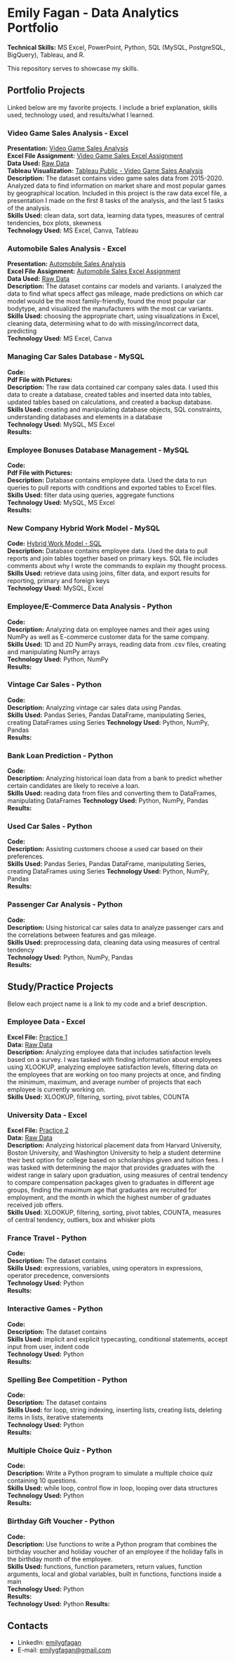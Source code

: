 # Emily Fagan - Data Analytics Portfolio
**Technical Skills:** MS Excel, PowerPoint, Python, SQL (MySQL, PostgreSQL, BigQuery), Tableau, and R.

This repository serves to showcase my skills.

## Portfolio Projects
Linked below are my favorite projects. I include a brief explanation, skills used, technology used, and results/what I learned.

### Video Game Sales Analysis - Excel   
**Presentation:** [Video Game Sales Analysis](https://github.com/emilygfagan/excel/blob/main/Video%20Game%20Sales%20Analysis.pdf)    
**Excel File Assignment:** [Video Game Sales Excel Assignment](https://github.com/emilygfagan/excel/blob/main/Video_Game_Sales_Assignment.xlsx)   
**Data Used:** [Raw Data](https://github.com/emilygfagan/excel/blob/main/Video_Game_Sales_Raw.xlsx)  
**Tableau Visualization:** [Tableau Public - Video Game Sales Analysis](https://public.tableau.com/app/profile/emi.fagan/viz/VideoGameSalesAnalysis_16991416886150/1)   
**Description:** The dataset contains video game sales data from 2015-2020. Analyzed data to find information on market share and most popular games by geographical location. Included in this project is the raw data excel file, a presentation I made on the first 8 tasks of the analysis, and the last 5 tasks of the analysis.      
**Skills Used:** clean data, sort data, learning data types, measures of central tendencies, box plots, skewness   
**Technology Used:** MS Excel, Canva, Tableau   

### Automobile Sales Analysis - Excel
**Presentation:** [Automobile Sales Analysis](https://github.com/emilygfagan/excel/blob/main/Automobile_Sales_Analysis.pdf)   
**Excel File Assignment:** [Automobile Sales Excel Assignment](https://github.com/emilygfagan/excel/blob/main/Automobile_Sales_Assignment.xlsx)    
**Data Used:** [Raw Data](https://github.com/emilygfagan/excel/blob/main/Automobile_Sales_Analysis_Raw.xlsx)  
**Description:** The dataset contains car models and variants. I analyzed the data to find what specs affect gas mileage, made predictions on which car model would be the most family-friendly, found the most popular car bodytype, and visualized the manufacturers with the most car variants.     
**Skills Used:** choosing the appropriate chart, using visualizations in Excel, cleaning data, determining what to do with missing/incorrect data, predicting    
**Technology Used:** MS Excel, Canva  

### Managing Car Sales Database - MySQL
**Code:**  
**Pdf File with Pictures:**  
**Description:** The raw data contained car company sales data. I used this data to create a database, created tables and inserted data into tables, updated tables based on calculations, and created a backup database.   
**Skills Used:** creating and manipulating database objects, SQL constraints, understanding databases and elements in a database  
**Technology Used:** MySQL, MS Excel  
**Results:**  

### Employee Bonuses Database Management - MySQL
**Code:**  
**Pdf File with Pictures:**  
**Description:** Database contains employee data. Used the data to run queries to pull reports with conditions and exported tables to Excel files.    
**Skills Used:** filter data using queries, aggregate functions  
**Technology Used:** MySQL, MS Excel  
**Results:**  

### New Company Hybrid Work Model - MySQL
**Code:** [Hybrid Work Model - SQL](https://github.com/emilygfagan/sql/blob/main/Hybrid_Work_Model.sql)   
**Description:** Database contains employee data. Used the data to pull reports and join tables together based on primary keys. SQL file includes comments about why I wrote the commands to explain my thought process.   
**Skills Used:** retrieve data using joins, filter data, and export results for reporting, primary and foreign keys   
**Technology Used:** MySQL, Excel  

### Employee/E-Commerce Data Analysis - Python
**Code:**  
**Description:** Analyzing data on employee names and their ages using NumPy as well as E-commerce customer data for the same company.  
**Skills Used:** 1D and 2D NumPy arrays, reading data from .csv files, creating and manipulating NumPy arrays  
**Technology Used:** Python, NumPy  
**Results:**  

### Vintage Car Sales - Python
**Code:**  
**Description:** Analyzing vintage car sales data using Pandas.   
**Skills Used:** Pandas Series, Pandas DataFrame, manipulating Series, creating DataFrames using Series 
**Technology Used:** Python, NumPy, Pandas  
**Results:**  

### Bank Loan Prediction - Python
**Code:**  
**Description:** Analyzing historical loan data from a bank to predict whether certain candidates are likely to receive a loan.    
**Skills Used:** reading data from files and converting them to DataFrames, manipulating DataFrames
**Technology Used:** Python, NumPy, Pandas  
**Results:**  

### Used Car Sales - Python
**Code:**  
**Description:** Assisting customers choose a used car based on their preferences.    
**Skills Used:** Pandas Series, Pandas DataFrame, manipulating Series, creating DataFrames using Series 
**Technology Used:** Python, NumPy, Pandas  
**Results:**  

### Passenger Car Analysis - Python
**Code:**  
**Description:** Using historical car sales data to analyze passenger cars and the correlations between features and gas mileage.   
**Skills Used:** preprocessing data, cleaning data using measures of central tendency  
**Technology Used:** Python, NumPy, Pandas  
**Results:** 


## Study/Practice Projects
Below each project name is a link to my code and a brief description.

### Employee Data - Excel
**Excel File:** [Practice 1](https://github.com/emilygfagan/excel/blob/main/Practice_1.xlsx)   
**Data:** [Raw Data](https://github.com/emilygfagan/excel/blob/main/Practice_1_Raw_Data.xlsx)    
**Description:** Analyzing employee data that includes satisfaction levels based on a survey. I was tasked with finding information about employees using XLOOKUP, analyzing employee satisfaction levels, filtering data on the employees that are working on too many projects at once, and finding the minimum, maximum, and average number of projects that each employee is currently working on.   
**Skills Used:** XLOOKUP, filtering, sorting, pivot tables, COUNTA   

### University Data - Excel
**Excel File:** [Practice 2](https://github.com/emilygfagan/excel/blob/main/Practice_2.xlsx)      
**Data:** [Raw Data](https://github.com/emilygfagan/excel/blob/main/Practice_2_Raw_Data.xlsx)    
**Description:** Analyzing historical placement data from Harvard University, Boston University, and Washington University to help a student determine their best option for college based on scholarships given and tuition fees. I was tasked with determining the major that provides graduates with the widest range in salary upon graduation, using measures of central tendency to compare compensation packages given to graduates in different age groups, finding the maximum age that graduates are recruited for employment, and the month in which the highest number of graduates received job offers.   
**Skills Used:** XLOOKUP, filtering, sorting, pivot tables, COUNTA, measures of central tendency, outliers, box and whisker plots   

### France Travel - Python
**Code:**  
**Description:** The dataset contains   
**Skills Used:** expressions, variables, using operators in expressions, operator precedence, conversionts  
**Technology Used:** Python  
**Results:**  

### Interactive Games - Python
**Code:**  
**Description:** The dataset contains   
**Skills Used:** implicit and explicit typecasting, conditional statements, accept input from user, indent code  
**Technology Used:** Python  
**Results:**  

### Spelling Bee Competition - Python
**Code:**  
**Description:** The dataset contains   
**Skills Used:** for loop, string indexing, inserting lists, creating lists, deleting items in lists, iterative statements  
**Technology Used:** Python  
**Results:**  

### Multiple Choice Quiz - Python
**Code:**  
**Description:** Write a Python program to simulate a multiple choice quiz containing 10 questions.   
**Skills Used:** while loop, control flow in loop, looping over data structures  
**Technology Used:** Python  
**Results:**  

### Birthday Gift Voucher - Python
**Code:**  
**Description:** Use functions to write a Python program that combines the birthday voucher and holiday voucher of an employee if the holiday falls in the birthday month of the employee.  
**Skills Used:** functions, function parameters, return values, function arguments, local and global variables, built in functions, functions inside a main  
**Technology Used:** Python  
**Results:**  
**Technology Used:** Python
**Results:**

## Contacts
- LinkedIn: [emilygfagan](https://www.linkedin.com/in/emilygfagan/)
- E-mail: emilygfagan@gmail.com
